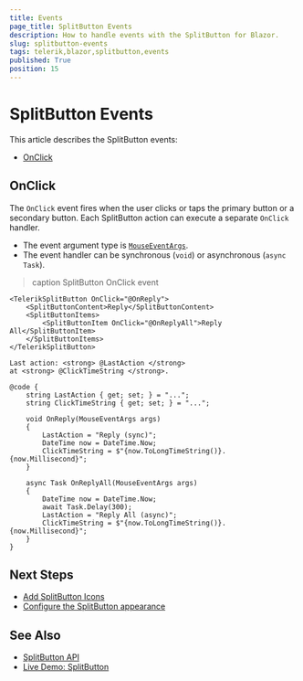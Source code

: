 ```yaml
---
title: Events
page_title: SplitButton Events
description: How to handle events with the SplitButton for Blazor.
slug: splitbutton-events
tags: telerik,blazor,splitbutton,events
published: True
position: 15
---
```


# SplitButton Events

This article describes the SplitButton events:

* [OnClick](#onclick)

## OnClick

The `OnClick` event fires when the user clicks or taps the primary button or a secondary button. Each SplitButton action can execute a separate `OnClick` handler.

* The event argument type is [`MouseEventArgs`](https://docs.microsoft.com/en-us/dotnet/api/microsoft.aspnetcore.components.web.mouseeventargs).
* The event handler can be synchronous (`void`) or asynchronous (`async Task`).

>caption SplitButton OnClick event

````RAZOR
<TelerikSplitButton OnClick="@OnReply">
    <SplitButtonContent>Reply</SplitButtonContent>
    <SplitButtonItems>
        <SplitButtonItem OnClick="@OnReplyAll">Reply All</SplitButtonItem>
    </SplitButtonItems>
</TelerikSplitButton>

Last action: <strong> @LastAction </strong>
at <strong> @ClickTimeString </strong>.

@code {
    string LastAction { get; set; } = "...";
    string ClickTimeString { get; set; } = "...";

    void OnReply(MouseEventArgs args)
    {
        LastAction = "Reply (sync)";
        DateTime now = DateTime.Now;
        ClickTimeString = $"{now.ToLongTimeString()}.{now.Millisecond}";
    }

    async Task OnReplyAll(MouseEventArgs args)
    {
        DateTime now = DateTime.Now;
        await Task.Delay(300);
        LastAction = "Reply All (async)";
        ClickTimeString = $"{now.ToLongTimeString()}.{now.Millisecond}";
    }
}
````

## Next Steps

* [Add SplitButton Icons](slug:splitbutton-icons)
* [Configure the SplitButton appearance](slug:splitbutton-appearance)


## See Also

* [SplitButton API](slug:Telerik.Blazor.Components.TelerikSplitButton)
* [Live Demo: SplitButton](https://demos.telerik.com/blazor-ui/splitbutton/overview)
